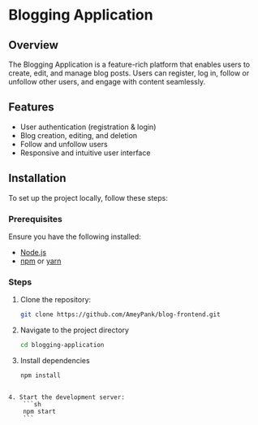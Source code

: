 # Blogging Application

## Overview

The Blogging Application is a feature-rich platform that enables users to create, edit, and manage blog posts. Users can register, log in, follow or unfollow other users, and engage with content seamlessly.

## Features

- User authentication (registration & login)
- Blog creation, editing, and deletion
- Follow and unfollow users
- Responsive and intuitive user interface

## Installation

To set up the project locally, follow these steps:

### Prerequisites

Ensure you have the following installed:

- [Node.js](https://nodejs.org/)
- [npm](https://www.npmjs.com/) or [yarn](https://yarnpkg.com/)

### Steps

1. Clone the repository:

   ```sh
   git clone https://github.com/AmeyPank/blog-frontend.git

   ```

2. Navigate to the project directory

   ```sh
   cd blogging-application
   ```

3. Install dependencies
   ```sh
   npm install
   ```

````

4. Start the development server:
    ```sh
    npm start
    ```
````
